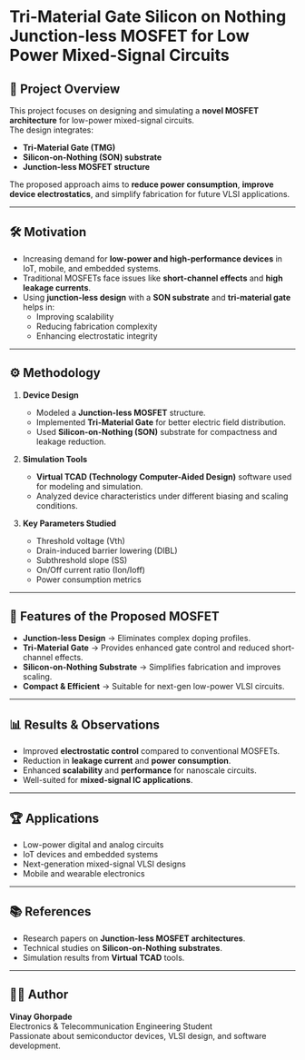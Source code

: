 # Tri-Material Gate Silicon on Nothing Junction-less MOSFET for Low Power Mixed-Signal Circuits

## 📌 Project Overview
This project focuses on designing and simulating a **novel MOSFET architecture** for low-power mixed-signal circuits.  
The design integrates:
- **Tri-Material Gate (TMG)**
- **Silicon-on-Nothing (SON) substrate**
- **Junction-less MOSFET structure**

The proposed approach aims to **reduce power consumption**, **improve device electrostatics**, and simplify fabrication for future VLSI applications.

---

## 🛠 Motivation
- Increasing demand for **low-power and high-performance devices** in IoT, mobile, and embedded systems.
- Traditional MOSFETs face issues like **short-channel effects** and **high leakage currents**.
- Using **junction-less design** with a **SON substrate** and **tri-material gate** helps in:
  - Improving scalability
  - Reducing fabrication complexity
  - Enhancing electrostatic integrity

---

## ⚙️ Methodology
1. **Device Design**
   - Modeled a **Junction-less MOSFET** structure.
   - Implemented **Tri-Material Gate** for better electric field distribution.
   - Used **Silicon-on-Nothing (SON)** substrate for compactness and leakage reduction.

2. **Simulation Tools**
   - **Virtual TCAD (Technology Computer-Aided Design)** software used for modeling and simulation.
   - Analyzed device characteristics under different biasing and scaling conditions.

3. **Key Parameters Studied**
   - Threshold voltage (Vth)
   - Drain-induced barrier lowering (DIBL)
   - Subthreshold slope (SS)
   - On/Off current ratio (Ion/Ioff)
   - Power consumption metrics

---

## 🔑 Features of the Proposed MOSFET
- **Junction-less Design** → Eliminates complex doping profiles.
- **Tri-Material Gate** → Provides enhanced gate control and reduced short-channel effects.
- **Silicon-on-Nothing Substrate** → Simplifies fabrication and improves scaling.
- **Compact & Efficient** → Suitable for next-gen low-power VLSI circuits.

---

## 📊 Results & Observations
- Improved **electrostatic control** compared to conventional MOSFETs.
- Reduction in **leakage current** and **power consumption**.
- Enhanced **scalability** and **performance** for nanoscale circuits.
- Well-suited for **mixed-signal IC applications**.

---

## 🏆 Applications
- Low-power digital and analog circuits
- IoT devices and embedded systems
- Next-generation mixed-signal VLSI designs
- Mobile and wearable electronics

---

## 📚 References
- Research papers on **Junction-less MOSFET architectures**.
- Technical studies on **Silicon-on-Nothing substrates**.
- Simulation results from **Virtual TCAD** tools.

---

## 👨‍💻 Author
**Vinay Ghorpade**  
Electronics & Telecommunication Engineering Student  
Passionate about semiconductor devices, VLSI design, and software development.

